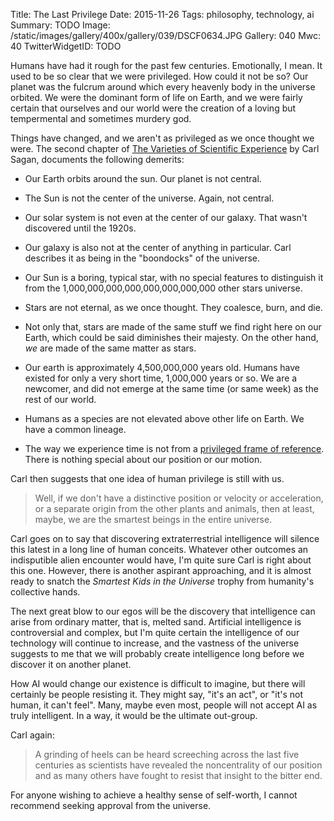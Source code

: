 Title: The Last Privilege
Date: 2015-11-26
Tags: philosophy, technology, ai
Summary: TODO
Image: /static/images/gallery/400x/gallery/039/DSCF0634.JPG
Gallery: 040
Mwc: 40
TwitterWidgetID: TODO

Humans have had it rough for the past few centuries.  Emotionally, I mean.  It
used to be so clear that we were privileged.  How could it not be so?  Our
planet was the fulcrum around which every heavenly body in the universe
orbited.  We were the dominant form of life on Earth, and we were fairly
certain that ourselves and our world were the creation of a loving but
tempermental and sometimes murdery god.

Things have changed, and we aren't as privileged as we once thought we were.
The second chapter of [The Varieties of Scientific Experience][varieties] by
Carl Sagan, documents the following demerits:

 - Our Earth orbits around the sun.  Our planet is not central.

 - The Sun is not the center of the universe.  Again, not central.

 - Our solar system is not even at the center of our galaxy.  That wasn't
   discovered until the 1920s.

 - Our galaxy is also not at the center of anything in particular.  Carl
   describes it as being in the "boondocks" of the universe.

 - Our Sun is a boring, typical star, with no special features to distinguish
   it from the 1,000,000,000,000,000,000,000,000 other stars universe.

 - Stars are not eternal, as we once thought.  They coalesce, burn, and die.

 - Not only that, stars are made of the same stuff we find right here on our
   Earth, which could be said diminishes their majesty.  On the other hand,
   *we* are made of the same matter as stars.

 - Our earth is approximately 4,500,000,000 years old.  Humans have existed for
   only a very short time, 1,000,000 years or so.  We are a newcomer, and did
   not emerge at the same time (or same week) as the rest of our world.

 - Humans as a species are not elevated above other life on Earth.  We have a
   common lineage.

 - The way we experience time is not from a [privileged frame of
   reference][refframe].  There is nothing special about our position or our
   motion.

Carl then suggests that one idea of human privilege is still with us.

> Well, if we don't have a distinctive position or velocity or acceleration, or
> a separate origin from the other plants and animals, then at least, maybe, we
> are the smartest beings in the entire universe.

Carl goes on to say that discovering extraterrestrial intelligence will silence
this latest in a long line of human conceits.  Whatever other outcomes an
indisputible alien encounter would have, I'm quite sure Carl is right about
this one.  However, there is another aspirant approaching, and it is almost
ready to snatch the *Smartest Kids in the Universe* trophy from humanity's
collective hands.

The next great blow to our egos will be the discovery that intelligence can
arise from ordinary matter, that is, melted sand.  Artificial intelligence is
controversial and complex, but I'm quite certain the intelligence of our
technology will continue to increase, and the vastness of the universe suggests
to me that we will probably create intelligence long before we discover it on
another planet.

How AI would change our existence is difficult to imagine, but there will
certainly be people resisting it.  They might say, "it's an act", or "it's not
human, it can't feel".  Many, maybe even most, people will not accept AI as
truly intelligent.  In a way, it would be the ultimate out-group.

Carl again:

> A grinding of heels can be heard screeching across the last five centuries as
> scientists have revealed the noncentrality of our position and as many others
> have fought to resist that insight to the bitter end.



For anyone wishing to achieve a healthy sense of self-worth, I cannot recommend
seeking approval from the universe.

[refframe]: https://en.wikipedia.org/wiki/Preferred_frame
[varieties]: https://en.wikipedia.org/wiki/The_Varieties_of_Scientific_Experience
[quantum]: https://en.wikipedia.org/wiki/Quantum_entanglement
